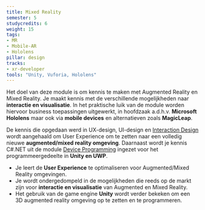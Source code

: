 ```yaml
---
title: Mixed Reality
semester: 5
studycredits: 6
weight: 15
tags:
- MR
- Mobile-AR
- Hololens
pillar: design
tracks:
- xr-developer
tools: "Unity, Vuforia, Hololens"
---
```

Het doel van deze module is om kennis te maken met Augmented Reality en Mixed Reality. Je maakt kennis met de verschillende mogelijkheden naar **interactie en visualisatie**. In het praktische luik van de module worden hiervoor business toepassingen uitgewerkt, in hoofdzaak a.d.h.v. **Microsoft Hololens** maar ook via **mobile devices** en alternatieven zoals **MagicLeap**.

De kennis die opgedaan werd in UX-design, UI-design en [Interaction Design](/programma/interaction-design/) wordt aangehaald om User Experience om te zetten naar een volledig nieuwe **augmented/mixed reality omgeving**. Daarnaast wordt je kennis C#.NET uit de module [Device Programming](/programma/device-programming/) ingezet voor het programmeergedeelte in **Unity en UWP**.

- Je leert de **User Experience** te optimaliseren voor Augmented/Mixed Reality omgevingen.
- Je wordt ondergedompeld in de mogelijkheden die reeds op de markt zijn voor **interactie en visualisatie** van Augmented en Mixed Reality. 
- Het gebruik van de game engine **Unity** wordt verder bekeken om een 3D augmented reality omgeving op te zetten en te programmeren.